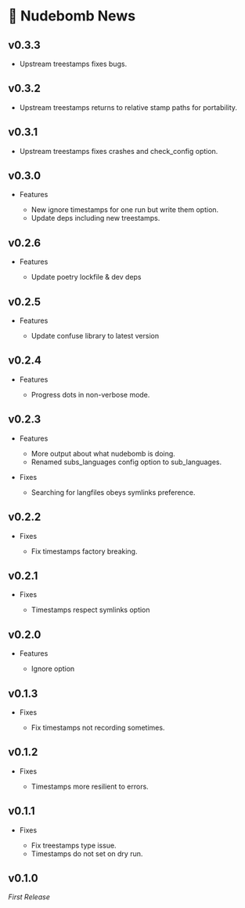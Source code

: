 # 📰 Nudebomb News

## v0.3.3

- Upstream treestamps fixes bugs.

## v0.3.2

- Upstream treestamps returns to relative stamp paths for portability.

## v0.3.1

- Upstream treestamps fixes crashes and check_config option.

## v0.3.0

- Features

  - New ignore timestamps for one run but write them option.
  - Update deps including new treestamps.

## v0.2.6

- Features

  - Update poetry lockfile & dev deps

## v0.2.5

- Features

  - Update confuse library to latest version

## v0.2.4

- Features

  - Progress dots in non-verbose mode.

## v0.2.3

- Features

  - More output about what nudebomb is doing.
  - Renamed subs_languages config option to sub_languages.

- Fixes

  - Searching for langfiles obeys symlinks preference.

## v0.2.2

- Fixes

  - Fix timestamps factory breaking.

## v0.2.1

- Fixes

  - Timestamps respect symlinks option

## v0.2.0

- Features

  - Ignore option

## v0.1.3

- Fixes

  - Fix timestamps not recording sometimes.

## v0.1.2

- Fixes

  - Timestamps more resilient to errors.

## v0.1.1

- Fixes

  - Fix treestamps type issue.
  - Timestamps do not set on dry run.

## v0.1.0

_First Release_
